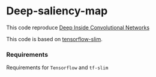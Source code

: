 # Deep-saliency-map
This code reproduce [Deep Inside Convolutional Networks](https://arxiv.org/abs/1312.6034)

This code is based on [tensorflow-slim](https://github.com/tensorflow/models/tree/master/research/slim).

### Requirements

Requirements for `Tensorflow` and `tf-slim`
